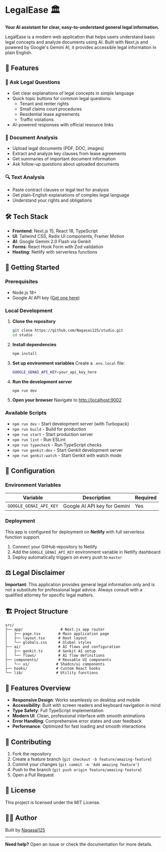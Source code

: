 # LegalEase 🏛️

**Your AI assistant for clear, easy-to-understand general legal information.**

LegalEase is a modern web application that helps users understand basic legal concepts and analyze documents using AI. Built with Next.js and powered by Google's Gemini AI, it provides accessible legal information in plain English.

## 🌟 Features

### 📝 Ask Legal Questions
- Get clear explanations of legal concepts in simple language
- Quick topic buttons for common legal questions:
  - Tenant and renter rights
  - Small claims court procedures
  - Residential lease agreements
  - Traffic violations
- AI-powered responses with official resource links

### 📄 Document Analysis
- Upload legal documents (PDF, DOC, images)
- Extract and analyze key clauses from lease agreements
- Get summaries of important document information
- Ask follow-up questions about uploaded documents

### 🔍 Text Analysis
- Paste contract clauses or legal text for analysis
- Get plain-English explanations of complex legal language
- Understand your rights and obligations

## 🛠️ Tech Stack

- **Frontend**: Next.js 15, React 18, TypeScript
- **UI**: Tailwind CSS, Radix UI components, Framer Motion
- **AI**: Google Gemini 2.0 Flash via Genkit
- **Forms**: React Hook Form with Zod validation
- **Hosting**: Netlify with serverless functions

## 🚀 Getting Started

### Prerequisites
- Node.js 18+
- Google AI API key ([Get one here](https://aistudio.google.com/app/apikey))

### Local Development

1. **Clone the repository**
   ```bash
   git clone https://github.com/Nagasai125/studio.git
   cd studio
   ```

2. **Install dependencies**
   ```bash
   npm install
   ```

3. **Set up environment variables**
   Create a `.env.local` file:
   ```bash
   GOOGLE_GENAI_API_KEY=your_api_key_here
   ```

4. **Run the development server**
   ```bash
   npm run dev
   ```

5. **Open your browser**
   Navigate to [http://localhost:9002](http://localhost:9002)

### Available Scripts

- `npm run dev` - Start development server (with Turbopack)
- `npm run build` - Build for production
- `npm run start` - Start production server
- `npm run lint` - Run ESLint
- `npm run typecheck` - Run TypeScript checks
- `npm run genkit:dev` - Start Genkit development server
- `npm run genkit:watch` - Start Genkit with watch mode

## 🔧 Configuration

### Environment Variables

| Variable | Description | Required |
|----------|-------------|----------|
| `GOOGLE_GENAI_API_KEY` | Google AI API key for Gemini | Yes |

### Deployment

This app is configured for deployment on **Netlify** with full serverless function support.

1. Connect your GitHub repository to Netlify
2. Add the `GOOGLE_GENAI_API_KEY` environment variable in Netlify dashboard
3. Deploy automatically triggers on every push to `master`

## ⚖️ Legal Disclaimer

**Important**: This application provides general legal information only and is not a substitute for professional legal advice. Always consult with a qualified attorney for specific legal matters.

## 🏗️ Project Structure

```
src/
├── app/                 # Next.js app router
│   ├── page.tsx        # Main application page
│   ├── layout.tsx      # Root layout
│   └── globals.css     # Global styles
├── ai/                 # AI flows and configuration
│   ├── genkit.ts       # Genkit AI setup
│   └── flows/          # AI flow definitions
├── components/         # Reusable UI components
│   └── ui/            # Shadcn/ui components
├── hooks/             # Custom React hooks
└── lib/               # Utility functions
```

## 🎨 Features Overview

- **Responsive Design**: Works seamlessly on desktop and mobile
- **Accessibility**: Built with screen readers and keyboard navigation in mind
- **Type Safety**: Full TypeScript implementation
- **Modern UI**: Clean, professional interface with smooth animations
- **Error Handling**: Comprehensive error states and user feedback
- **Performance**: Optimized for fast loading and smooth interactions

## 🤝 Contributing

1. Fork the repository
2. Create a feature branch (`git checkout -b feature/amazing-feature`)
3. Commit your changes (`git commit -m 'Add amazing feature'`)
4. Push to the branch (`git push origin feature/amazing-feature`)
5. Open a Pull Request

## 📄 License

This project is licensed under the MIT License.

## 👨‍💻 Author

Built by [Nagasai125](https://github.com/Nagasai125)

---

**Need help?** Open an issue or check the documentation for more details.